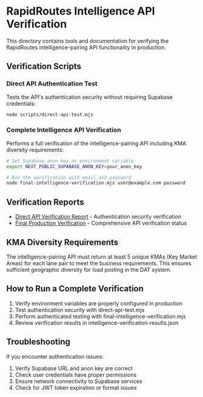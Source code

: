 # RapidRoutes Intelligence API Verification

This directory contains tools and documentation for verifying the RapidRoutes intelligence-pairing API functionality in production.

## Verification Scripts

### Direct API Authentication Test

Tests the API's authentication security without requiring Supabase credentials:

```bash
node scripts/direct-api-test.mjs
```

### Complete Intelligence API Verification

Performs a full verification of the intelligence-pairing API including KMA diversity requirements:

```bash
# Set Supabase anon key as environment variable
export NEXT_PUBLIC_SUPABASE_ANON_KEY=your_anon_key

# Run the verification with email and password
node final-intelligence-verification.mjs user@example.com password
```

## Verification Reports

- [Direct API Verification Report](./DIRECT_API_VERIFICATION_REPORT.md) - Authentication security verification
- [Final Production Verification](./FINAL_PRODUCTION_VERIFICATION.md) - Comprehensive API verification status

## KMA Diversity Requirements

The intelligence-pairing API must return at least 5 unique KMAs (Key Market Areas) for each lane pair to meet the business requirements. This ensures sufficient geographic diversity for load posting in the DAT system.

## How to Run a Complete Verification

1. Verify environment variables are properly configured in production
2. Test authentication security with direct-api-test.mjs
3. Perform authenticated testing with final-intelligence-verification.mjs
4. Review verification results in intelligence-verification-results.json

## Troubleshooting

If you encounter authentication issues:

1. Verify Supabase URL and anon key are correct
2. Check user credentials have proper permissions
3. Ensure network connectivity to Supabase services
4. Check for JWT token expiration or format issues
